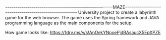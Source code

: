 ------------------------------------------------------MAZE------------------------------------------------------
University project to create a labyrinth game for the web browser.
The game uses the Spring framework and JAVA programming language as the main components for the setup.

How game looks like:
https://1drv.ms/v/s!AnOekYNpoePjdRAsaucX5EpXPZE
